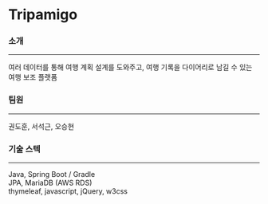 # Tripamigo
### 소개
---
여러 데이터를 통해 여행 계획 설계를 도와주고, 여행 기록을 다이어리로 남길 수 있는 여행 보조 플랫폼  
  
  
### 팀원  
---
권도훈, 서석근, 오승현  
  
  
### 기술 스텍  
---
Java, Spring Boot / Gradle  
JPA, MariaDB (AWS RDS)  
thymeleaf, javascript, jQuery, w3css  
